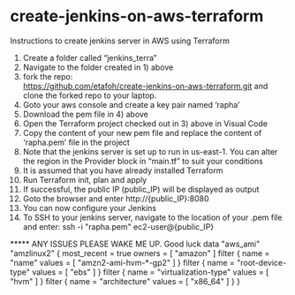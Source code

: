 # create-jenkins-on-aws-terraform

Instructions to create jenkins server in AWS using Terraform

1)   Create a folder called “jenkins_terra” 
2)   Navigate to the folder created in 1) above
3)   fork the repo:  
      https://github.com/etafoh/create-jenkins-on-aws-terraform.git  and clone the forked repo to your laptop.
4)   Goto your aws console and create a key pair named ‘rapha’
5)   Download the pem file in 4) above 
6)   Open the Terraform project checked out in 3) above in Visual Code
7)   Copy the content of your new pem file and replace the content of 	‘rapha.pem’ file in the project
8)   Note that the jenkins server is set up to run in us-east-1. You can alter the region in the Provider block in “main.tf” to suit your conditions
9)   It is assumed that you have already installed Terraform
10) Run Terraform init, plan and apply
11) If successful, the public IP (public_IP) will be displayed as output
12) Goto the browser and enter http://{public_IP}:8080
13) You can now configure your Jenkins
14) To SSH to your jenkins server, navigate to the location of your .pem file and enter:        	ssh -i "rapha.pem" ec2-user@{public_IP}

 
*****    ANY ISSUES PLEASE WAKE ME UP.
		Good luck 
		data "aws_ami" "amzlinux2" {
  most_recent = true
  owners = [ "amazon" ]
  filter {
    name = "name"
    values = [ "amzn2-ami-hvm-*-gp2" ]
  }
  filter {
    name = "root-device-type"
    values = [ "ebs" ]
  }
  filter {
    name = "virtualization-type"
    values = [ "hvm" ]
  }
  filter {
    name = "architecture"
    values = [ "x86_64" ]
  }
}

		
		
		
